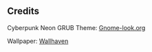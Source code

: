 
## Credits

Cyberpunk Neon GRUB Theme: [Gnome-look.org](https://www.gnome-look.org/p/1443844/)

Wallpaper: [Wallhaven](https://wallhaven.cc/w/w8px6x)

